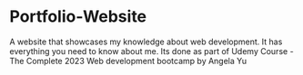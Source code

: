 # Portfolio-Website
A website that showcases my knowledge about web development. It has everything you need to know about me.
Its done as part of Udemy Course - The Complete 2023 Web development bootcamp by Angela Yu
